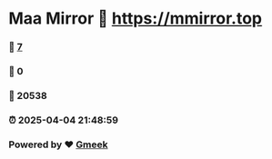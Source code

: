 # Maa Mirror :link: https://mmirror.top 
### :page_facing_up: [7](https://mmirror.top/tag.html) 
### :speech_balloon: 0 
### :hibiscus: 20538 
### :alarm_clock: 2025-04-04 21:48:59 
### Powered by :heart: [Gmeek](https://github.com/Meekdai/Gmeek)
